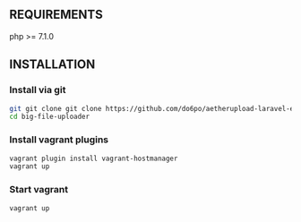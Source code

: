 REQUIREMENTS
------------

php >= 7.1.0


INSTALLATION
------------

### Install via git

```bash
git git clone git clone https://github.com/do6po/aetherupload-laravel-example.git
cd big-file-uploader
```

### Install vagrant plugins

```bash
vagrant plugin install vagrant-hostmanager
vagrant up
```

### Start vagrant

```bash
vagrant up
```
